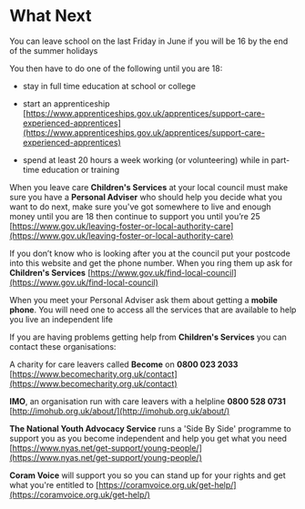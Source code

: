 
#  What Next


You can leave school on the last Friday in June if you will be 16 by the end of the summer holidays

You then have to do one of the following until you are 18: 

* stay in full time education at school or college
           
* start an apprenticeship  [https://www.apprenticeships.gov.uk/apprentices/support-care-experienced-apprentices](https://www.apprenticeships.gov.uk/apprentices/support-care-experienced-apprentices)
  
* spend at least 20 hours a week working (or volunteering) while in part-time education or training



When you leave care **Children's Services** at your local council must make sure you have a **Personal Adviser** who should help you decide what you want to do next, make sure you've got somewhere to live and enough money until you are 18 then continue to support you until you’re 25 
[https://www.gov.uk/leaving-foster-or-local-authority-care](https://www.gov.uk/leaving-foster-or-local-authority-care)


If you don’t know who is looking after you at the council put your postcode into this website and get the phone number. When you ring them up ask for **Children's Services** [https://www.gov.uk/find-local-council](https://www.gov.uk/find-local-council)



When you meet your Personal Adviser ask them about getting a **mobile phone**. You will need one to access all the services that are available to help you live an independent life



If you are having problems getting help from **Children's Services** you
can contact these organisations:



A charity for care leavers called **Become** on **0800 023 2033** [https://www.becomecharity.org.uk/contact](https://www.becomecharity.org.uk/contact)



**IMO**, an organisation run with care leavers with a helpline **0800 528 0731**
[http://imohub.org.uk/about/](http://imohub.org.uk/about/)



**The National Youth Advocacy Service** runs a 'Side By Side' programme to support you as you become independent and help you get what you need [https://www.nyas.net/get-support/young-people/](https://www.nyas.net/get-support/young-people/)



**Coram Voice** will support you so you can stand up for your rights and get what you're entitled to 
[https://coramvoice.org.uk/get-help/](https://coramvoice.org.uk/get-help/)
